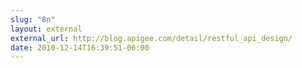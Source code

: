 ```yaml
---
slug: "8n"
layout: external
external_url: http://blog.apigee.com/detail/restful_api_design/
date: 2010-12-14T16:39:51-06:00
---
```

